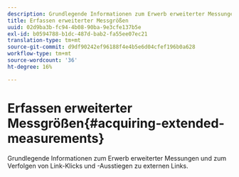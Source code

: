 ```yaml
---
description: Grundlegende Informationen zum Erwerb erweiterter Messungen und zum Verfolgen von Link-Klicks und -Ausstiegen zu externen Links.
title: Erfassen erweiterter Messgrößen
uuid: 02d9ba3b-fc94-4b08-90ba-9e3cfe137b5e
exl-id: b0594788-b1dc-487d-bab2-fa55ee07ec21
translation-type: tm+mt
source-git-commit: d9df90242ef96188f4e4b5e6d04cfef196b0a628
workflow-type: tm+mt
source-wordcount: '36'
ht-degree: 16%

---
```


# Erfassen erweiterter Messgrößen{#acquiring-extended-measurements}

Grundlegende Informationen zum Erwerb erweiterter Messungen und zum Verfolgen von Link-Klicks und -Ausstiegen zu externen Links.
